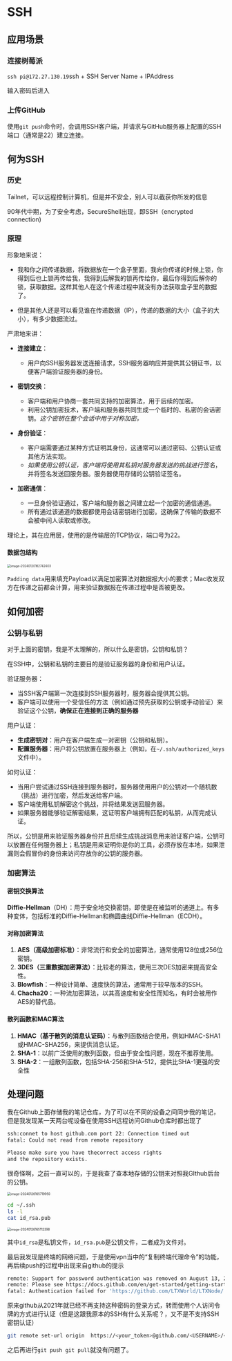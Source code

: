 # SSH

## 应用场景

### 连接树莓派

`ssh pi@172.27.130.19`ssh + SSH Server Name + IPAddress

输入密码后进入

### 上传GitHub

使用`git push`命令时，会调用SSH客户端，并请求与GitHub服务器上配置的SSH端口（通常是22）建立连接。

## 何为SSH

### 历史

Tailnet，可以远程控制计算机，但是并不安全，别人可以截获你所发的信息

90年代中期，为了安全考虑，SecureShell出现，即SSH（encrypted connection)

### 原理

形象地来说：

- 我和你之间传递数据，将数据放在一个盒子里面，我向你传递的时候上锁，你得到后也上锁再传给我，我得到后解我的锁再传给你，最后你得到后解你的锁，获取数据。这样其他人在这个传递过程中就没有办法获取盒子里的数据了。

- 但是其他人还是可以看见谁在传递数据（IP），传递的数据的大小（盒子的大小），有多少数据流过。

严肃地来讲：

- **连接建立**：
  - 用户向SSH服务器发送连接请求，SSH服务器响应并提供其公钥证书，以便客户端验证服务器的身份。

- **密钥交换**：
  - 客户端和用户协商一套共同支持的加密算法，用于后续的加密。
  - 利用公钥加密技术，客户端和服务器共同生成一个临时的、私密的会话密钥。*这个密钥在整个会话中用于对称加密。*
- **身份验证**：
  - 客户端需要通过某种方式证明其身份，这通常可以通过密码、公钥认证或其他方法实现。
  - *如果使用公钥认证，客户端将使用其私钥对服务器发送的挑战进行签名*，并将签名发送回服务器。服务器使用存储的公钥验证签名。

- **加密通信**：
  - 一旦身份验证通过，客户端和服务器之间建立起一个加密的通信通道。
  - 所有通过该通道的数据都使用会话密钥进行加密。这确保了传输的数据不会被中间人读取或修改。

理论上，其在应用层，使用的是传输层的TCP协议，端口号为22。

#### 数据包结构

<img src="../../Pic/image-20240120162742403.png" alt="image-20240120162742403" style="zoom:50%;" />

`Padding data`用来填充Payload以满足加密算法对数据报大小的要求；Mac收发双方在传递之前都会计算，用来验证数据报在传递过程中是否被更改。

## 如何加密

### 公钥与私钥

对于上面的密钥，我是不太理解的，所以什么是密钥，公钥和私钥？

在SSH中，公钥和私钥的主要目的是验证服务器的身份和用户认证。

验证服务器：

- 当SSH客户端第一次连接到SSH服务器时，服务器会提供其公钥。
- 客户端可以使用一个受信任的方法（例如通过预先获取的公钥或手动验证）来验证这个公钥，**确保正在连接到正确的服务器**

用户认证：

- **生成密钥对**：用户在客户端生成一对密钥（公钥和私钥）。
- **配置服务器**：用户将公钥放置在服务器上（例如，在`~/.ssh/authorized_keys`文件中）。

如何认证：

- 当用户尝试通过SSH连接到服务器时，服务器使用用户的公钥对一个随机数（挑战）进行加密，然后发送给客户端。
- 客户端使用私钥解密这个挑战，并将结果发送回服务器。
- 如果服务器能够验证解密结果，这证明客户端拥有匹配的私钥，从而完成认证。

所以，公钥是用来验证服务器身份并且后续生成挑战消息用来验证客户端，公钥可以放置在任何服务器上；私钥是用来证明你是你的工具，必须存放在本地，如果泄漏则会假冒你的身份来访问存放你的公钥的服务器。

### 加密算法

#### 密钥交换算法

**Diffie-Hellman**（DH）：用于安全地交换密钥，即使是在被监听的通道上。有多种变体，包括标准的Diffie-Hellman和椭圆曲线Diffie-Hellman（ECDH）。

#### 对称加密算法

1. **AES（高级加密标准）**：非常流行和安全的加密算法，通常使用128位或256位密钥。
2. **3DES（三重数据加密算法）**：比较老的算法，使用三次DES加密来提高安全性。
3. **Blowfish**：一种设计简单、速度快的算法，通常用于较早版本的SSH。
4. **Chacha20**：一种流加密算法，以其高速度和安全性而知名，有时会被用作AES的替代品。

#### 散列函数和MAC算法

1. **HMAC（基于散列的消息认证码）**：与散列函数结合使用，例如HMAC-SHA1或HMAC-SHA256，来提供消息认证。
2. **SHA-1**：以前广泛使用的散列函数，但由于安全性问题，现在不推荐使用。
3. **SHA-2**：一组散列函数，包括SHA-256和SHA-512，提供比SHA-1更强的安全性

## 处理问题

我在Github上面存储我的笔记仓库，为了可以在不同的设备之间同步我的笔记，但是我发现某一天两台呢设备在使用SSH远程访问Github仓库时都出现了

```bash
ssh:connet to host github.com port 22: Connection timed out
fatal: Could not read from remote repository

Please make sure you have thecorrect access rights
and the repository exists.
```

很奇怪啊，之前一直可以的，于是我查了查本地存储的公钥来对照我GIthub后台的公钥。

<img src="../../Pic/image-20240126165719950.png" alt="image-20240126165719950" style="zoom:50%;" />

```bash
cd ~/.ssh
ls -l
cat id_rsa.pub
```

<img src="../../Pic/image-20240126165112398.png" alt="image-20240126165112398" style="zoom:50%;" />

其中`id_rsa`是私钥文件，`id_rsa.pub`是公钥文件，二者成为文件对。

最后我发现是终端的网络问题，于是使用vpn当中的“复制终端代理命令”的功能，再后续push的过程中出现来自github的提示

```bash
remote: Support for password authentication was removed on August 13, 2021.
remote: Please see https://docs.github.com/en/get-started/getting-started-with-git/about-remote-repositories#cloning-with-https-urls for information on currently recommended modes of authentication.
fatal: Authentication failed for 'https://github.com/LTXWorld/LTXNode/'
```

原来github从2021年就已经不再支持这种密码的登录方式，转而使用个人访问令牌的方式进行认证（但是这跟我原本的SSH有什么关系呢？，又不是不支持SSH密钥认证）

```bash
git remote set-url origin  https://<your_token>@github.com/<USERNAME>/<REPO>.git
```

之后再进行`git push git pull`就没有问题了。
